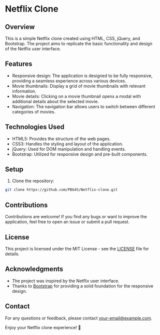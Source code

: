 # Netflix Clone

## Overview

This is a simple Netflix clone created using HTML, CSS, jQuery, and Bootstrap. The project aims to replicate the basic functionality and design of the Netflix user interface.


## Features

- Responsive design: The application is designed to be fully responsive, providing a seamless experience across various devices.
- Movie thumbnails: Display a grid of movie thumbnails with relevant information.
- Movie details: Clicking on a movie thumbnail opens a modal with additional details about the selected movie.
- Navigation: The navigation bar allows users to switch between different categories of movies.

## Technologies Used

- HTML5: Provides the structure of the web pages.
- CSS3: Handles the styling and layout of the application.
- jQuery: Used for DOM manipulation and handling events.
- Bootstrap: Utilized for responsive design and pre-built components.

## Setup

1. Clone the repository:

```bash
git clone https://github.com/PBG45/Netflix-clone.git
```


## Contributions

Contributions are welcome! If you find any bugs or want to improve the application, feel free to open an issue or submit a pull request.

## License

This project is licensed under the MIT License - see the [LICENSE](LICENSE) file for details.

## Acknowledgments

- The project was inspired by the Netflix user interface.
- Thanks to [Bootstrap](https://getbootstrap.com/) for providing a solid foundation for the responsive design.

## Contact

For any questions or feedback, please contact [your-email@example.com](mailto:pratikgaonkar577@gmail.com.com).

Enjoy your Netflix clone experience! 🍿

